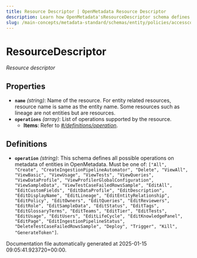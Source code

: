 ```yaml
---
title: Resource Descriptor | OpenMetadata Resource Descriptor
description: Learn how OpenMetadata'sResourceDescriptor schema defines access control policies for data assets. Complete API reference with examples and implementation guide.
slug: /main-concepts/metadata-standard/schemas/entity/policies/accesscontrol/resourcedescriptor
---
```


# ResourceDescriptor

*Resource descriptor*

## Properties

- **`name`** *(string)*: Name of the resource. For entity related resources, resource name is same as the entity name. Some resources such as lineage are not entities but are resources.
- **`operations`** *(array)*: List of operations supported by the resource.
  - **Items**: Refer to *[#/definitions/operation](#definitions/operation)*.
## Definitions

- **`operation`** *(string)*: This schema defines all possible operations on metadata of entities in OpenMetadata. Must be one of: `["All", "Create", "CreateIngestionPipelineAutomator", "Delete", "ViewAll", "ViewBasic", "ViewUsage", "ViewTests", "ViewQueries", "ViewDataProfile", "ViewProfilerGlobalConfiguration", "ViewSampleData", "ViewTestCaseFailedRowsSample", "EditAll", "EditCustomFields", "EditDataProfile", "EditDescription", "EditDisplayName", "EditLineage", "EditEntityRelationship", "EditPolicy", "EditOwners", "EditQueries", "EditReviewers", "EditRole", "EditSampleData", "EditStatus", "EditTags", "EditGlossaryTerms", "EditTeams", "EditTier", "EditTests", "EditUsage", "EditUsers", "EditLifeCycle", "EditKnowledgePanel", "EditPage", "EditIngestionPipelineStatus", "DeleteTestCaseFailedRowsSample", "Deploy", "Trigger", "Kill", "GenerateToken"]`.


Documentation file automatically generated at 2025-01-15 09:05:41.923720+00:00.
